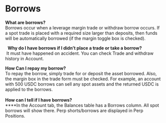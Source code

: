 # Borrows

**What are borrows?**  \
Borrows occur when a leverage margin trade or withdraw borrow occurs. If a spot trade is placed with a required size larger than deposits, then funds will be automatically borrowed (if the margin toggle box is checked).

  **Why do I have borrows if I didn’t place a trade or take a borrow?** \
 It must have happened on accident. You can check Trade and withdraw history in Account.

**How Can I repay my borrow?** \
To repay the borrow, simply trade for or deposit the asset borrowed. Also, the margin box in the trade form must be checked. For example, an account with 500 USDC borrows can sell any spot assets and the returned USDC is applied to the borrows.   \
\
**How can I tell if I have borrows?** \
****In the Account tab, the Balances table has a Borrows column. All spot borrows will show there. Perp shorts/borrows are displayed in Perp Positions.
